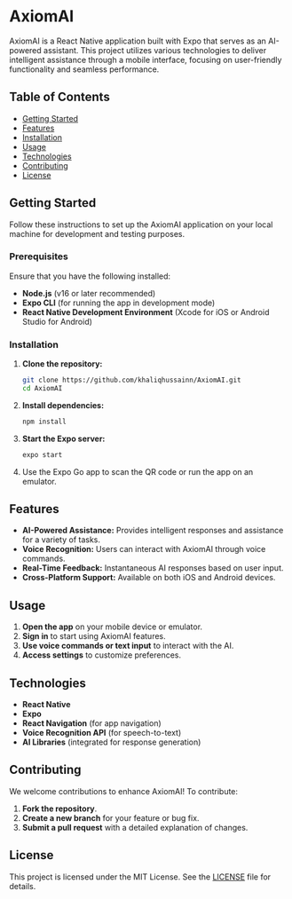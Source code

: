 # AxiomAI

AxiomAI is a React Native application built with Expo that serves as an AI-powered assistant. This project utilizes various technologies to deliver intelligent assistance through a mobile interface, focusing on user-friendly functionality and seamless performance.

## Table of Contents

- [Getting Started](#getting-started)
- [Features](#features)
- [Installation](#installation)
- [Usage](#usage)
- [Technologies](#technologies)
- [Contributing](#contributing)
- [License](#license)

## Getting Started

Follow these instructions to set up the AxiomAI application on your local machine for development and testing purposes.

### Prerequisites

Ensure that you have the following installed:

- **Node.js** (v16 or later recommended)
- **Expo CLI** (for running the app in development mode)
- **React Native Development Environment** (Xcode for iOS or Android Studio for Android)

### Installation

1. **Clone the repository:**

   ```bash
   git clone https://github.com/khaliqhussainn/AxiomAI.git
   cd AxiomAI
   ```

2. **Install dependencies:**

   ```bash
   npm install
   ```

3. **Start the Expo server:**

   ```bash
   expo start
   ```

4. Use the Expo Go app to scan the QR code or run the app on an emulator.

## Features

- **AI-Powered Assistance:** Provides intelligent responses and assistance for a variety of tasks.
- **Voice Recognition:** Users can interact with AxiomAI through voice commands.
- **Real-Time Feedback:** Instantaneous AI responses based on user input.
- **Cross-Platform Support:** Available on both iOS and Android devices.

## Usage

1. **Open the app** on your mobile device or emulator.
2. **Sign in** to start using AxiomAI features.
3. **Use voice commands or text input** to interact with the AI.
4. **Access settings** to customize preferences.

## Technologies

- **React Native**
- **Expo**
- **React Navigation** (for app navigation)
- **Voice Recognition API** (for speech-to-text)
- **AI Libraries** (integrated for response generation)

## Contributing

We welcome contributions to enhance AxiomAI! To contribute:

1. **Fork the repository**.
2. **Create a new branch** for your feature or bug fix.
3. **Submit a pull request** with a detailed explanation of changes.

## License

This project is licensed under the MIT License. See the [LICENSE](LICENSE) file for details.
